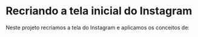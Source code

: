 # Recriando a tela inicial do Instagram 



Neste projeto recriamos a tela do Instagram e aplicamos os conceitos de:


  

  

 



